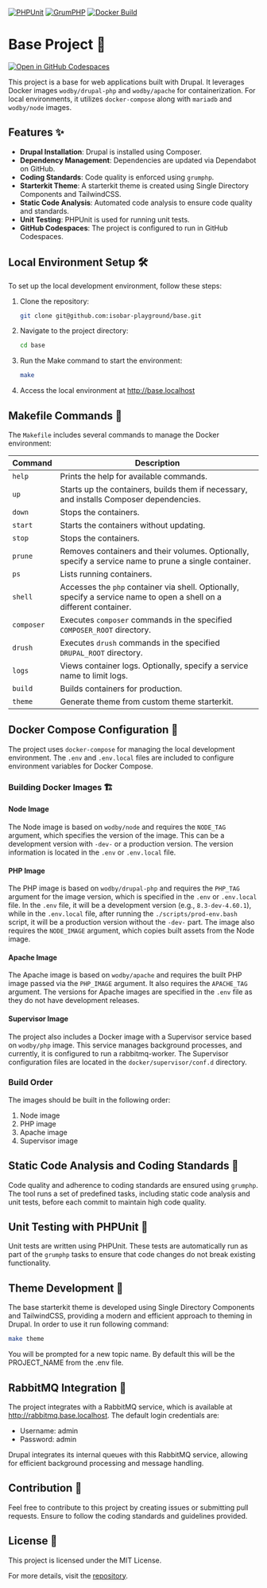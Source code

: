 [![PHPUnit](https://github.com/isobar-playground/base/actions/workflows/phpunit.yml/badge.svg?branch=master)](https://github.com/isobar-playground/base/actions/workflows/phpunit.yml)
[![GrumPHP](https://github.com/isobar-playground/base/actions/workflows/grumphp.yml/badge.svg?branch=master)](https://github.com/isobar-playground/base/actions/workflows/grumphp.yml)
[![Docker Build](https://github.com/isobar-playground/base/actions/workflows/test_build.yml/badge.svg?branch=master)](https://github.com/isobar-playground/base/actions/workflows/test_build.yml)

# Base Project 🚀

[![Open in GitHub Codespaces](https://github.com/codespaces/badge.svg)](https://codespaces.new/isobar-playground/base?quickstart=1)

This project is a base for web applications built with Drupal. It leverages Docker images `wodby/drupal-php` and `wodby/apache` for containerization. For local environments, it utilizes `docker-compose` along with `mariadb` and `wodby/node` images.

## Features ✨

- **Drupal Installation**: Drupal is installed using Composer.
- **Dependency Management**: Dependencies are updated via Dependabot on GitHub.
- **Coding Standards**: Code quality is enforced using `grumphp`.
- **Starterkit Theme**: A starterkit theme is created using Single Directory Components and TailwindCSS.
- **Static Code Analysis**: Automated code analysis to ensure code quality and standards.
- **Unit Testing**: PHPUnit is used for running unit tests.
- **GitHub Codespaces**: The project is configured to run in GitHub Codespaces.

## Local Environment Setup 🛠️

To set up the local development environment, follow these steps:

1. Clone the repository:
   ```sh
   git clone git@github.com:isobar-playground/base.git
   ```
2. Navigate to the project directory:
   ```sh
   cd base
   ```
3. Run the Make command to start the environment:
   ```sh
   make
   ```
4. Access the local environment at http://base.localhost

## Makefile Commands 📜

The `Makefile` includes several commands to manage the Docker environment:

| Command    | Description                                                                                                          |
|------------|----------------------------------------------------------------------------------------------------------------------|
| `help`     | Prints the help for available commands.                                                                              |
| `up`       | Starts up the containers, builds them if necessary, and installs Composer dependencies.                              |
| `down`     | Stops the containers.                                                                                                |
| `start`    | Starts the containers without updating.                                                                              |
| `stop`     | Stops the containers.                                                                                                |
| `prune`    | Removes containers and their volumes. Optionally, specify a service name to prune a single container.                |
| `ps`       | Lists running containers.                                                                                            |
| `shell`    | Accesses the `php` container via shell. Optionally, specify a service name to open a shell on a different container. |
| `composer` | Executes `composer` commands in the specified `COMPOSER_ROOT` directory.                                             |
| `drush`    | Executes `drush` commands in the specified `DRUPAL_ROOT` directory.                                                  |
| `logs`     | Views container logs. Optionally, specify a service name to limit logs.                                              |
| `build`    | Builds containers for production.                                                                                    |
| `theme`    | Generate theme from custom theme starterkit.                                                                         |

## Docker Compose Configuration 🐳

The project uses `docker-compose` for managing the local development environment. The `.env` and `.env.local` files are included to configure environment variables for Docker Compose.

### Building Docker Images 🏗️

#### Node Image

The Node image is based on `wodby/node` and requires the `NODE_TAG` argument, which specifies the version of the image. This can be a development version with `-dev-` or a production version. The version information is located in the `.env` or `.env.local` file.

#### PHP Image

The PHP image is based on `wodby/drupal-php` and requires the `PHP_TAG` argument for the image version, which is specified in the `.env` or `.env.local` file. In the `.env` file, it will be a development version (e.g., `8.3-dev-4.60.1`), while in the `.env.local` file, after running the `./scripts/prod-env.bash` script, it will be a production version without the `-dev-` part. The image also requires the `NODE_IMAGE` argument, which copies built assets from the Node image.

#### Apache Image

The Apache image is based on `wodby/apache` and requires the built PHP image passed via the `PHP_IMAGE` argument. It also requires the `APACHE_TAG` argument. The versions for Apache images are specified in the `.env` file as they do not have development releases.

#### Supervisor Image

The project also includes a Docker image with a Supervisor service based on `wodby/php` image. This service manages background processes, and currently, it is configured to run a rabbitmq-worker. The Supervisor configuration files are located in the `docker/supervisor/conf.d` directory.

### Build Order

The images should be built in the following order:
1. Node image
2. PHP image
3. Apache image
4. Supervisor image

## Static Code Analysis and Coding Standards 🧹

Code quality and adherence to coding standards are ensured using `grumphp`. The tool runs a set of predefined tasks, including static code analysis and unit tests, before each commit to maintain high code quality.

## Unit Testing with PHPUnit 🧪

Unit tests are written using PHPUnit. These tests are automatically run as part of the `grumphp` tasks to ensure that code changes do not break existing functionality.

## Theme Development 🎨

The base starterkit theme is developed using Single Directory Components and TailwindCSS, providing a modern and efficient approach to theming in Drupal. In order to use it run following command:

```bash
make theme
```

You will be prompted for a new topic name. By default this will be the PROJECT_NAME from the .env file.

## RabbitMQ Integration 🐰

The project integrates with a RabbitMQ service, which is available at http://rabbitmq.base.localhost. The default login credentials are:

- Username: admin
- Password: admin

Drupal integrates its internal queues with this RabbitMQ service, allowing for efficient background processing and message handling.

## Contribution 🤝

Feel free to contribute to this project by creating issues or submitting pull requests. Ensure to follow the coding standards and guidelines provided.

## License 📄

This project is licensed under the MIT License.

For more details, visit the [repository](https://github.com/isobar-playground/base).

